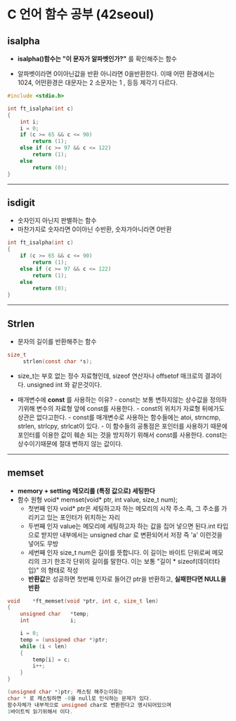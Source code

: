 # **C 언어 함수 공부 (42seoul)**

## isalpha

- **isalpha()함수는 "이 문자가 알파벳인가?"** 를 확인해주는 함수

- 알파벳이라면 0이아닌값을 반환 아니라면 0을반환한다.
  이때 어떤 환경에서는 1024, 어떤환경은 대문자는 2 소문자는 1 , 등등 제각기 다르다.

```c
#include <stdio.h>

int ft_isalpha(int c)
{
    int i;
    i = 0;
    if (c >= 65 && c <= 90)
        return (1);
    else if (c >= 97 && c <= 122)
        return (1);
    else
        return (0);
}
```

---

## isdigit

- 숫자인지 아닌지 판별하는 함수
- 마찬가지로 숫자라면 0이아닌 수반환, 숫자가아니라면 0반환

```c
int ft_isalpha(int c)
{
    if (c >= 65 && c <= 90)
        return (1);
    else if (c >= 97 && c <= 122)
        return (1);
    else
        return (0);
}
```

---

## Strlen

- 문자의 길이를 반환해주는 함수

```c
size_t
     strlen(const char *s);

```

- size_t는 부호 없는 정수 자료형인데, sizeof 연산자나 offsetof 매크로의 결과이다. unsigned int 와 같은것이다.

- 매개변수에 **const** 를 사용하는 이유? - const는 보통 변하지않는 상수값을 정의하기위해 변수의 자료형 앞에 const를 사용한다. - const의 위치가 자료형 뒤에가도 상관은 없다고한다. - const를 매개변수로 사용하는 함수들에는
  atoi, strncmp, strlen, strlcpy, strlcat이 있다. - 이 함수들의 공통점은 포인터를 사용하기 때문에 포인터를 이용한 값이 훼손 되는 것을 방지하기 위해서
  const를 사용한다. const는 상수이기때문에 절대 변하지 않는 값이다.

---

## memset

- **memory + setting**
  **메모리를 (특정 값으로) 세팅한다**
- 함수 원형 void* memset(void* ptr, int value, size_t num);
  - 첫번째 인자 void\* ptr은 세팅하고자 하는 메모리의 시작 주소.즉, 그 주소를 가리키고 있는 포인터가 위치하는 자리
  - 두번째 인자 value는 메모리에 세팅하고자 하는 값을 집어 넣으면 된다.int 타입으로 받지만 내부에서는 unsigned char 로 변환되어서 저장 즉 'a' 이런것을 넣어도 무방
  - 세번째 인자 size_t num은 길이를 뜻합니다. 이 길이는 바이트 단위로써 메모리의 크기 한조각 단위의 길이를 말한다. 이는 보통 "길이 \* sizeof(데이터타입)" 의 형태로 작성
  - **반환값**은 성공하면 첫번째 인자로 들어간 ptr을 반환하고, **실패한다면 NULL을 반환**

```c
void    *ft_memset(void *ptr, int c, size_t len)
{
    unsigned char   *temp;
    int             i;

    i = 0;
    temp = (unsigned char *)ptr;
    while (i < len)
    {
        temp[i] = c;
        i++;
    }
}

(unsigned char *)ptr; 캐스팅 해주는이유는
char * 로 캐스팅하면 -0을 null로 인식하는 문제가 있다.
함수자체가 내부적으로 unsigned char로 변환한다고 명시되어있으며
1바이트씩 읽기위해서 이다.

```
